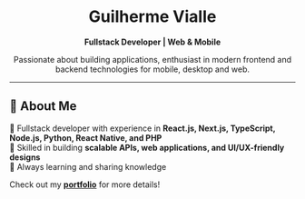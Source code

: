 <h1 align="center">Guilherme Vialle</h1>
<p align="center">
  <b>Fullstack Developer | Web & Mobile </b>
</p>

<p align="center">
  Passionate about building applications, enthusiast in modern frontend and backend technologies for mobile, desktop and web.
</p>

---

## 🚀 About Me

🔹 Fullstack developer with experience in **React.js, Next.js, TypeScript, Node.js, Python, React Native, and PHP**  
🔹 Skilled in building **scalable APIs, web applications, and UI/UX-friendly designs**  
🔹 Always learning and sharing knowledge 

Check out my **[portfolio](https://guivialle.vercel.app/)** for more details!

